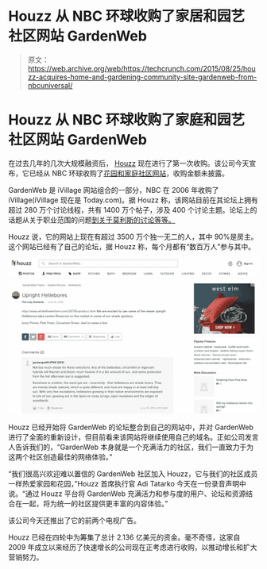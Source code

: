 # Houzz 从 NBC 环球收购了家居和园艺社区网站 GardenWeb

> 原文：<https://web.archive.org/web/https://techcrunch.com/2015/08/25/houzz-acquires-home-and-gardening-community-site-gardenweb-from-nbcuniversal/>

# Houzz 从 NBC 环球收购了家庭和园艺社区网站 GardenWeb

在过去几年的几次大规模融资后， [Houzz](https://web.archive.org/web/20230403113116/http://www.houzz.com/) 现在进行了第一次收购。该公司今天宣布，它已经从 NBC 环球收购了[花园和家庭社区网站](https://web.archive.org/web/20230403113116/http://www.gardenweb.com/)，收购金额未披露。

GardenWeb 是 iVillage 网站组合的一部分，NBC 在 2006 年收购了 iVillage(iVillage 现在是 Today.com)。据 Houzz 称，该网站目前在其论坛上拥有超过 280 万个讨论线程，共有 1400 万个帖子，涉及 400 个讨论主题。论坛上的话题从关于职业范围的问题[到关于莫利斯的讨论](https://web.archive.org/web/20230403113116/http://ths.gardenweb.com/discussions/3322512/shopping-for-a-60-professional-range-consider-this)[等等。](https://web.archive.org/web/20230403113116/http://forums.gardenweb.com/discussions/1675831/help-with-my-molly-fish)

Houzz 说，它的网站上现在有超过 3500 万个独一无二的人，其中 90%是房主。这个网站已经有了自己的论坛，据 Houzz 称，每个月都有“数百万人”参与其中。

![houzz_gardenweb](img/4b480f3d68f78f44ada3b99a55a6db7d.png)

Houzz 已经开始将 GardenWeb 的论坛整合到自己的网站中，并对 GardenWeb 进行了全面的重新设计，但目前看来该网站将继续使用自己的域名。正如公司发言人告诉我们的，“GardenWeb 本身就是一个充满活力的社区，我们一直致力于为这两个社区创造最佳的网络体验。”

“我们很高兴欢迎难以置信的 GardenWeb 社区加入 Houzz，它与我们的社区成员一样热爱家园和花园，”Houzz 首席执行官 Adi Tatarko 今天在一份录音声明中说。“通过 Houzz 平台将 GardenWeb 充满活力和参与度的用户、论坛和资源结合在一起，将为统一的社区提供更丰富的内容体验。”

该公司今天还推出了它的前两个电视广告。

Houzz 已经在四轮中为筹集了总计 2.136 亿美元的资金。毫不奇怪，这家自 2009 年成立以来经历了快速增长的公司现在正考虑进行收购，以推动增长和扩大营销努力。
